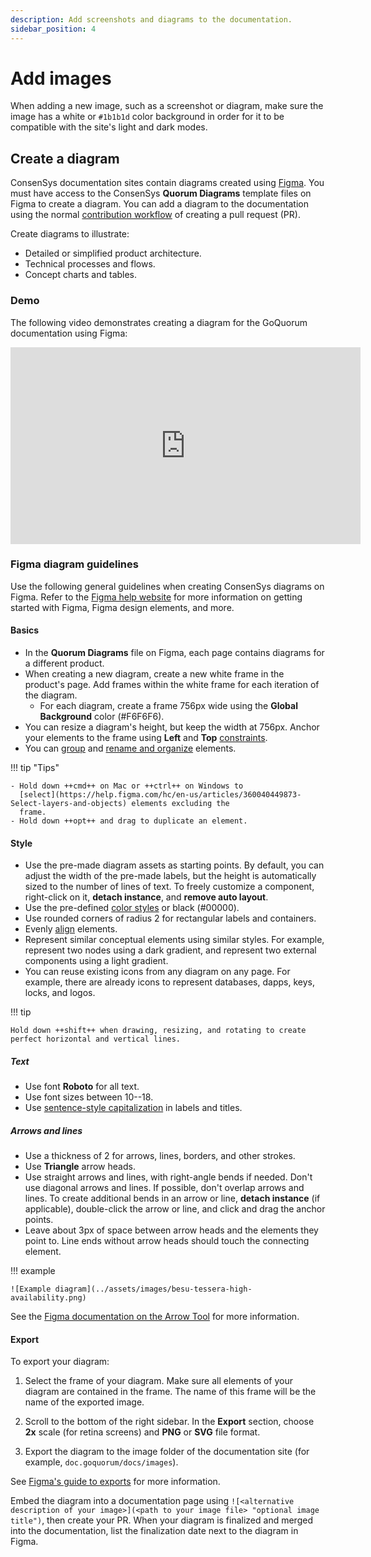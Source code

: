 ```yaml
---
description: Add screenshots and diagrams to the documentation.
sidebar_position: 4
---
```


# Add images

When adding a new image, such as a screenshot or diagram, make sure the image has a white or
`#1b1b1d` color background in order for it to be compatible with the site's light and dark modes.

## Create a diagram

ConsenSys documentation sites contain diagrams created using [Figma](https://figma.com/).
You must have access to the ConsenSys **Quorum Diagrams** template files on Figma to create a diagram.
You can add a diagram to the documentation using the normal [contribution workflow](workflow.md) of
creating a pull request (PR).

Create diagrams to illustrate:

- Detailed or simplified product architecture.
- Technical processes and flows.
- Concept charts and tables.

### Demo

The following video demonstrates creating a diagram for the GoQuorum documentation using Figma:

<p align="center">
  <iframe width="560" height="315" src="https://www.youtube.com/embed/2H-OeBkVOws" title="YouTube video player" frameborder="0" allow="accelerometer; autoplay; clipboard-write; encrypted-media; gyroscope; picture-in-picture" allowfullscreen></iframe>
</p>

### Figma diagram guidelines

Use the following general guidelines when creating ConsenSys diagrams on Figma.
Refer to the [Figma help website](https://help.figma.com/hc/en-us) for more information on getting started with Figma,
Figma design elements, and more.

#### Basics

- In the **Quorum Diagrams** file on Figma, each page contains diagrams for a different product.
- When creating a new diagram, create a new white frame in the product's page.
  Add frames within the white frame for each iteration of the diagram.
  - For each diagram, create a frame 756px wide using the **Global Background** color (#F6F6F6).
- You can resize a diagram's height, but keep the width at 756px.
  Anchor your elements to the frame using **Left** and **Top**
  [constraints](https://help.figma.com/hc/en-us/articles/360039957734-Apply-constraints-to-define-how-layers-resize).
- You can [group](https://help.figma.com/hc/en-us/articles/360039832054-Frames-and-Groups) and
  [rename and organize](https://help.figma.com/hc/en-us/articles/360038663994-Name-and-organize-components) elements.

!!! tip "Tips"

    - Hold down ++cmd++ on Mac or ++ctrl++ on Windows to
      [select](https://help.figma.com/hc/en-us/articles/360040449873-Select-layers-and-objects) elements excluding the
      frame.
    - Hold down ++opt++ and drag to duplicate an element.

#### Style

- Use the pre-made diagram assets as starting points.
  By default, you can adjust the width of the pre-made labels, but the height is automatically sized to the number of
  lines of text.
  To freely customize a component, right-click on it, **detach instance**, and **remove auto layout**.
- Use the pre-defined [color styles](https://help.figma.com/hc/en-us/articles/360039820134-Manage-and-share-styles) or
  black (#00000).
- Use rounded corners of radius 2 for rectangular labels and containers.
- Evenly [align](https://help.figma.com/hc/en-us/articles/360039956914-Adjust-alignment-rotation-and-position) elements.
- Represent similar conceptual elements using similar styles.
  For example, represent two nodes using a dark gradient, and represent two external components using a light gradient.
- You can reuse existing icons from any diagram on any page.
  For example, there are already icons to represent databases, dapps, keys, locks, and logos.

!!! tip

    Hold down ++shift++ when drawing, resizing, and rotating to create perfect horizontal and vertical lines.

##### Text

- Use font **Roboto** for all text.
- Use font sizes between 10--18.
- Use [sentence-style capitalization](https://docs.microsoft.com/en-us/style-guide/capitalization) in labels and titles.

##### Arrows and lines

- Use a thickness of 2 for arrows, lines, borders, and other strokes.
- Use **Triangle** arrow heads.
- Use straight arrows and lines, with right-angle bends if needed.
  Don't use diagonal arrows and lines.
  If possible, don't overlap arrows and lines.
  To create additional bends in an arrow or line, **detach instance** (if applicable), double-click the arrow or line,
  and click and drag the anchor points.
- Leave about 3px of space between arrow heads and the elements they point to.
  Line ends without arrow heads should touch the connecting element.

!!! example

    ![Example diagram](../assets/images/besu-tessera-high-availability.png)

See the
[Figma documentation on the Arrow Tool](https://help.figma.com/hc/en-us/articles/360040450133-Using-Shape-Tools#h_677f8eba-73c4-4987-a64b-c0226aaec392)
for more information.

#### Export

To export your diagram:

1. Select the frame of your diagram.
   Make sure all elements of your diagram are contained in the frame.
   The name of this frame will be the name of the exported image.

1. Scroll to the bottom of the right sidebar.
   In the **Export** section, choose **2x** scale (for retina screens) and **PNG** or **SVG** file format.

1. Export the diagram to the image folder of the documentation site (for example, `doc.goquorum/docs/images`).

See [Figma's guide to exports](https://help.figma.com/hc/en-us/articles/360040028114-Guide-to-exports-in-Figma) for more
information.

Embed the diagram into a documentation page using `![<alternative description of your image>](<path to your image file>
"optional image title")`, then create your PR.
When your diagram is finalized and merged into the documentation, list the finalization date next to the diagram in Figma.